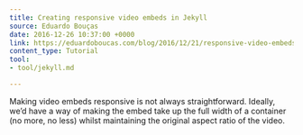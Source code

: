 ```yaml
---
title: Creating responsive video embeds in Jekyll
source: Eduardo Bouças
date: 2016-12-26 10:37:00 +0000
link: https://eduardoboucas.com/blog/2016/12/21/responsive-video-embeds-jekyll.html
content_type: Tutorial
tool:
- tool/jekyll.md

---
```

Making video embeds responsive is not always straightforward. Ideally, we’d have a way of making the embed take up the full width of a container (no more, no less) whilst maintaining the original aspect ratio of the video. 





